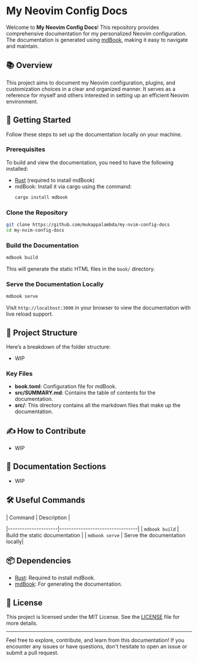 # My Neovim Config Docs

Welcome to **My Neovim Config Docs**! This repository provides comprehensive documentation for my personalized Neovim configuration. The documentation is generated using [mdBook](https://rust-lang.github.io/mdBook/), making it easy to navigate and maintain.

## 📚 **Overview**

This project aims to document my Neovim configuration, plugins, and customization choices in a clear and organized manner. It serves as a reference for myself and others interested in setting up an efficient Neovim environment.

## 🚀 **Getting Started**

Follow these steps to set up the documentation locally on your machine.

### **Prerequisites**

To build and view the documentation, you need to have the following installed:

- [Rust](https://www.rust-lang.org/tools/install) (required to install mdBook)
- mdBook: Install it via cargo using the command:
  ```bash
  cargo install mdbook
  ```

### **Clone the Repository**

```bash
git clone https://github.com/mukappalambda/my-nvim-config-docs
cd my-nvim-config-docs
```

### **Build the Documentation**

```bash
mdbook build
```

This will generate the static HTML files in the `book/` directory.

### **Serve the Documentation Locally**

```bash
mdbook serve
```

Visit `http://localhost:3000` in your browser to view the documentation with live reload support.

## 📂 **Project Structure**

Here’s a breakdown of the folder structure:

- WIP

### **Key Files**

- **book.toml**: Configuration file for mdBook.
- **src/SUMMARY.md**: Contains the table of contents for the documentation.
- **src/**: This directory contains all the markdown files that make up the documentation.

## ✍️ **How to Contribute**

- WIP

## 📘 **Documentation Sections**

- WIP

## 🛠️ **Useful Commands**

| Command | Description |

|---------------------|---------------------------------|
| `mdbook build` | Build the static documentation |
| `mdbook serve` | Serve the documentation locally|

## 📦 **Dependencies**

- [Rust](https://www.rust-lang.org/): Required to install mdBook.
- [mdBook](https://rust-lang.github.io/mdBook/): For generating the documentation.

## 📜 **License**

This project is licensed under the MIT License. See the [LICENSE](LICENSE) file for more details.

---

Feel free to explore, contribute, and learn from this documentation! If you encounter any issues or have questions, don't hesitate to open an issue or submit a pull request.
